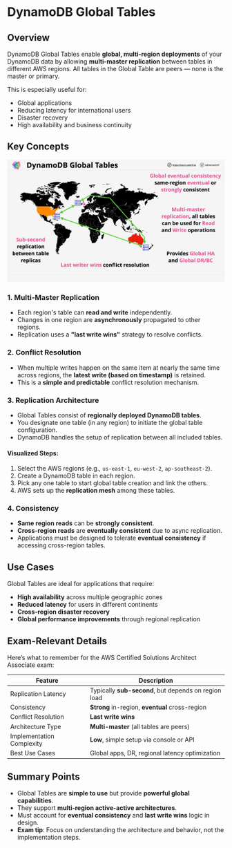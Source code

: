 # DynamoDB Global Tables

## Overview

DynamoDB Global Tables enable **global, multi-region deployments** of your DynamoDB data by allowing **multi-master replication** between tables in different AWS regions. All tables in the Global Table are peers — none is the master or primary.

This is especially useful for:

- Global applications
- Reducing latency for international users
- Disaster recovery
- High availability and business continuity

## Key Concepts

![alt text](./Images/image-10.png)

### 1. **Multi-Master Replication**

- Each region's table can **read and write** independently.
- Changes in one region are **asynchronously** propagated to other regions.
- Replication uses a **"last write wins"** strategy to resolve conflicts.

### 2. **Conflict Resolution**

- When multiple writes happen on the same item at nearly the same time across regions, the **latest write (based on timestamp)** is retained.
- This is a **simple and predictable** conflict resolution mechanism.

### 3. **Replication Architecture**

- Global Tables consist of **regionally deployed DynamoDB tables**.
- You designate one table (in any region) to initiate the global table configuration.
- DynamoDB handles the setup of replication between all included tables.

#### Visualized Steps:

1. Select the AWS regions (e.g., `us-east-1`, `eu-west-2`, `ap-southeast-2`).
2. Create a DynamoDB table in each region.
3. Pick any one table to start global table creation and link the others.
4. AWS sets up the **replication mesh** among these tables.

### 4. **Consistency**

- **Same region reads** can be **strongly consistent**.
- **Cross-region reads** are **eventually consistent** due to async replication.
- Applications must be designed to tolerate **eventual consistency** if accessing cross-region tables.

## Use Cases

Global Tables are ideal for applications that require:

- **High availability** across multiple geographic zones
- **Reduced latency** for users in different continents
- **Cross-region disaster recovery**
- **Global performance improvements** through regional replication

## Exam-Relevant Details

Here’s what to remember for the AWS Certified Solutions Architect Associate exam:

| Feature                   | Description                                          |
| ------------------------- | ---------------------------------------------------- |
| Replication Latency       | Typically **sub-second**, but depends on region load |
| Consistency               | **Strong** in-region, **eventual** cross-region      |
| Conflict Resolution       | **Last write wins**                                  |
| Architecture Type         | **Multi-master** (all tables are peers)              |
| Implementation Complexity | **Low**, simple setup via console or API             |
| Best Use Cases            | Global apps, DR, regional latency optimization       |

## Summary Points

- Global Tables are **simple to use** but provide **powerful global capabilities**.
- They support **multi-region active-active architectures**.
- Must account for **eventual consistency** and **last write wins** logic in design.
- **Exam tip**: Focus on understanding the architecture and behavior, not the implementation steps.
